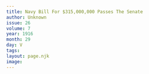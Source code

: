 ```yaml
---
title: Navy Bill For $315,000,000 Passes The Senate
author: Unknown
issue: 26
volume: 7
year: 1916
month: 29
day: V
tags:
layout: page.njk
image:
---
```


